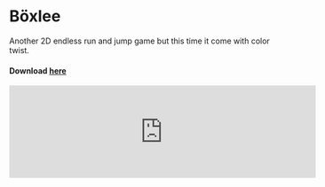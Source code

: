 # Böxlee
Another 2D endless run and jump game but this time it come with color twist.

#### Download [here](https://janglee.itch.io/boxlee)
<iframe src="https://itch.io/embed/276128?bg_color=ffffff&amp;fg_color=ed3896&amp;link_color=23a7e0&amp;border_color=b0c4cf" width="552" height="167" frameborder="0"></iframe>
